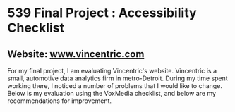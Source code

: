 # 539 Final Project : Accessibility Checklist

## Website: www.vincentric.com

For my final project, I am evaluating Vincentric's website. Vincentric is a small, automotive data analytics firm in metro-Detroit. During my time spent working there, I noticed a number of problems that I would like to change. Below is my evaluation using the VoxMedia checklist, and below are my recommendations for improvement. 
